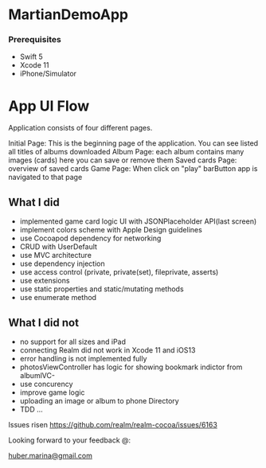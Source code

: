 # MartianDemoApp

### Prerequisites
- Swift 5
- Xcode 11
- iPhone/Simulator

# App UI Flow
Application consists of four different pages.

Initial Page: This is the beginning page of the application. You can see listed all titles of albums downloaded
Album Page: each album contains many images (cards) here you can save or remove them
Saved cards Page: overview of saved cards
Game Page: When click on "play" barButton app is navigated to that page

## What I did

- implemented game card logic UI with JSONPlaceholder API(last screen)
- implement colors scheme with Apple Design guidelines
- use Cocoapod dependency for networking
- CRUD with UserDefault
- use MVC architecture
- use dependency injection
- use access control (private, private(set), fileprivate, asserts)
- use extensions
- use static properties and static/mutating methods
- use enumerate method

## What I did not

- no support for all sizes and iPad
- connecting Realm did not work in Xcode 11 and iOS13
- error handling is not implemented fully
- photosViewController has logic for showing bookmark indictor from albumlVC- 
- use concurency
- improve game logic
- uploading an image or album to phone Directory
- TDD ...

Issues risen https://github.com/realm/realm-cocoa/issues/6163

Looking forward to your feedback @:

huber.marina@gmail.com

